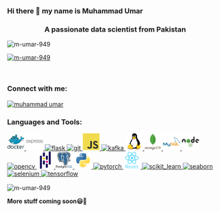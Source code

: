 ### Hi there 👋 my name is Muhammad Umar
<h3 align="center">A passionate data scientist from Pakistan</h3>

<p align="left"> <img src="https://komarev.com/ghpvc/?username=m-umar-949&label=Profile%20views&color=0e75b6&style=flat" alt="m-umar-949" /> </p>

<p align="left"> <a href="https://github.com/ryo-ma/github-profile-trophy"><img src="https://github-profile-trophy.vercel.app/?username=M-Umar-949" alt="m-umar-949" /></a> </p>

<p align="left"> <a href="https://twitter.com/" target="blank"><img src="https://img.shields.io/twitter/follow/?logo=twitter&style=for-the-badge" alt="" /></a> </p>

<h3 align="left">Connect with me:</h3>
<p align="left">
<a href="https://linkedin.com/in/muhammad-umar-796506248/" target="blank"><img align="center" src="https://raw.githubusercontent.com/rahuldkjain/github-profile-readme-generator/master/src/images/icons/Social/linked-in-alt.svg" alt="muhammad umar" height="30" width="40" /></a>
</p>

<h3 align="left">Languages and Tools:</h3>
<p align="left"> <a href="https://www.docker.com/" target="_blank" rel="noreferrer"> <img src="https://raw.githubusercontent.com/devicons/devicon/master/icons/docker/docker-original-wordmark.svg" alt="docker" width="40" height="40"/> </a> <a href="https://expressjs.com" target="_blank" rel="noreferrer"> <img src="https://raw.githubusercontent.com/devicons/devicon/master/icons/express/express-original-wordmark.svg" alt="express" width="40" height="40"/> </a> <a href="https://flask.palletsprojects.com/" target="_blank" rel="noreferrer"> <img src="https://www.vectorlogo.zone/logos/pocoo_flask/pocoo_flask-icon.svg" alt="flask" width="40" height="40" /> </a> <a href="https://git-scm.com/" target="_blank" rel="noreferrer"> <img src="https://www.vectorlogo.zone/logos/git-scm/git-scm-icon.svg" alt="git" width="40" height="40"/> </a> <a href="https://developer.mozilla.org/en-US/docs/Web/JavaScript" target="_blank" rel="noreferrer"> <img src="https://raw.githubusercontent.com/devicons/devicon/master/icons/javascript/javascript-original.svg" alt="javascript" width="40" height="40"/> </a> <a href="https://kafka.apache.org/" target="_blank" rel="noreferrer"> <img src="https://www.vectorlogo.zone/logos/apache_kafka/apache_kafka-icon.svg" alt="kafka" width="40" height="40"/> </a> <a href="https://www.linux.org/" target="_blank" rel="noreferrer"> <img src="https://raw.githubusercontent.com/devicons/devicon/master/icons/linux/linux-original.svg" alt="linux" width="40" height="40"/> </a> <a href="https://www.mongodb.com/" target="_blank" rel="noreferrer"> <img src="https://raw.githubusercontent.com/devicons/devicon/master/icons/mongodb/mongodb-original-wordmark.svg" alt="mongodb" width="40" height="40"/> </a> <a href="https://www.mysql.com/" target="_blank" rel="noreferrer"> <img src="https://raw.githubusercontent.com/devicons/devicon/master/icons/mysql/mysql-original-wordmark.svg" alt="mysql" width="40" height="40"/> </a> <a href="https://nodejs.org" target="_blank" rel="noreferrer"> <img src="https://raw.githubusercontent.com/devicons/devicon/master/icons/nodejs/nodejs-original-wordmark.svg" alt="nodejs" width="40" height="40"/> </a> <a href="https://opencv.org/" target="_blank" rel="noreferrer"> <img src="https://www.vectorlogo.zone/logos/opencv/opencv-icon.svg" alt="opencv" width="40" height="40"/> </a> <a href="https://pandas.pydata.org/" target="_blank" rel="noreferrer"> <img src="https://raw.githubusercontent.com/devicons/devicon/2ae2a900d2f041da66e950e4d48052658d850630/icons/pandas/pandas-original.svg" alt="pandas" width="40" height="40"/> </a> <a href="https://www.postgresql.org" target="_blank" rel="noreferrer"> <img src="https://raw.githubusercontent.com/devicons/devicon/master/icons/postgresql/postgresql-original-wordmark.svg" alt="postgresql" width="40" height="40"/> </a> <a href="https://www.python.org" target="_blank" rel="noreferrer"> <img src="https://raw.githubusercontent.com/devicons/devicon/master/icons/python/python-original.svg" alt="python" width="40" height="40"/> </a> <a href="https://pytorch.org/" target="_blank" rel="noreferrer"> <img src="https://www.vectorlogo.zone/logos/pytorch/pytorch-icon.svg" alt="pytorch" width="40" height="40"/> </a> <a href="https://reactjs.org/" target="_blank" rel="noreferrer"> <img src="https://raw.githubusercontent.com/devicons/devicon/master/icons/react/react-original-wordmark.svg" alt="react" width="40" height="40"/> </a> <a href="https://scikit-learn.org/" target="_blank" rel="noreferrer"> <img src="https://upload.wikimedia.org/wikipedia/commons/0/05/Scikit_learn_logo_small.svg" alt="scikit_learn" width="40" height="40"/> </a> <a href="https://seaborn.pydata.org/" target="_blank" rel="noreferrer"> <img src="https://seaborn.pydata.org/_images/logo-mark-lightbg.svg" alt="seaborn" width="40" height="40"/> </a> <a href="https://www.selenium.dev" target="_blank" rel="noreferrer"> <img src="https://raw.githubusercontent.com/detain/svg-logos/780f25886640cef088af994181646db2f6b1a3f8/svg/selenium-logo.svg" alt="selenium" width="40" height="40"/> </a> <a href="https://www.tensorflow.org" target="_blank" rel="noreferrer"> <img src="https://www.vectorlogo.zone/logos/tensorflow/tensorflow-icon.svg" alt="tensorflow" width="40" height="40"/> </a> </p>

<!--<p><img align="left" src="https://github-readme-stats.vercel.app/api/top-langs?username=m-umar-949&show_icons=true&locale=en&layout=compact" alt="m-umar-949" /></p>-->

<!--<p>&nbsp;<img align="center" src="https://github-readme-stats.vercel.app/api?username=m-umar-949&show_icons=true&locale=en" alt="m-umar-949" /></p>-->

<p><img align="center" src="https://github-readme-streak-stats.herokuapp.com/?user=m-umar-949&" alt="m-umar-949" /></p>

<!--
<a href="https://www.linkedin.com/in/muhammad-umar-796506248/" target="_blank">
  <img src="https://content.linkedin.com/content/dam/me/business/en-us/amp/brand-site/v2/bg/LI-Logo.svg.original.svg" alt="LinkedIn" width="100">
</a>
<br><br>

<img src="https://www.python.org/static/community_logos/python-logo-generic.svg" alt="Python Logo" width="250" height="100"/>
<img src="https://flask.palletsprojects.com/en/3.0.x/_images/flask-horizontal.png" alt="Flask Logo" width="200" height="100"/>
<img src="https://nodejs.org/static/images/logo.svg" alt="Node.js Logo" width="200" height="100"/>

<img src="https://webassets.mongodb.com/_com_assets/cms/mongodb_logo1-76twgcu2dm.png" alt="MongoDB Logo" width="200" height="50"/>
<img src="https://upload.wikimedia.org/wikipedia/commons/thumb/8/87/Sql_data_base_with_logo.png/600px-Sql_data_base_with_logo.png" alt="SQL Logo" width="200" height="50"/>

<img src="https://spark.apache.org/images/spark-logo-trademark.png" alt="PySpark Logo" width="200" height="100"/>
<img src="https://pytorch.org/assets/images/pytorch-logo.png" alt="PyTorch Logo" width="150" height="120"/>


<img src="https://img.icons8.com/offices/80/000000/bar-chart.png"/><img src="https://img.icons8.com/windows/96/000000/artificial-intelligence.png"/><img src="https://raw.githubusercontent.com/d3/d3-logo/master/d3.svg" alt="D3 Logo" width="100"/><img src="https://upload.wikimedia.org/wikipedia/commons/6/61/HTML5_logo_and_wordmark.svg" alt="HTML Logo" width="200" height="100"/><img src="https://upload.wikimedia.org/wikipedia/commons/d/d5/CSS3_logo_and_wordmark.svg" alt="CSS Logo" width="200" height="100"/>


-->

<!--
**M-Umar-949/M-Umar-949** is a ✨ _special_ ✨ repository because its `README.md` (this file) appears on your GitHub profile.

Here are some ideas to get you started:

- 🔭 I’m currently working on ...
- 🌱 I’m currently learning ...
- 👯 I’m looking to collaborate on ...
- 🤔 I’m looking for help with ...
- 💬 Ask me about ...
- 📫 How to reach me: ...
- 😄 Pronouns: ...
- ⚡ Fun fact: ...
-->
**More stuff coming soon😃🙂**

